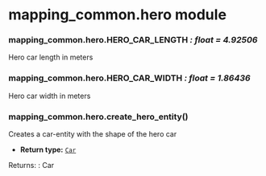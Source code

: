 # mapping_common.hero module

<a id="mapping_common.hero.HERO_CAR_LENGTH"></a>

### mapping_common.hero.HERO_CAR_LENGTH *: float* *= 4.92506*

Hero car length in meters

<a id="mapping_common.hero.HERO_CAR_WIDTH"></a>

### mapping_common.hero.HERO_CAR_WIDTH *: float* *= 1.86436*

Hero car width in meters

<a id="mapping_common.hero.create_hero_entity"></a>

### mapping_common.hero.create_hero_entity()

Creates a car-entity with the shape of the hero car

* **Return type:**
  [`Car`](mapping_common.entity.md#mapping_common.entity.Car)

Returns:
: Car
